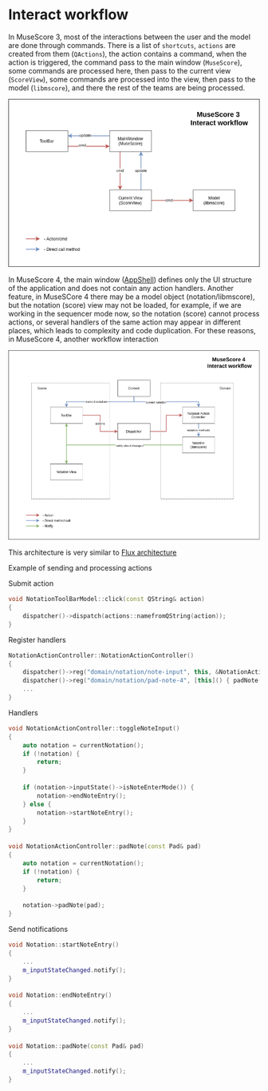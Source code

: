 # Interact workflow

In MuseScore 3, most of the interactions between the user and the model are done through commands.
There is a list of `shortcuts`, `actions` are created from them (`QActions`), the action contains a command, when the action is triggered, the command pass to the main window (`MuseScore`), some commands are processed here, then pass to the current view (`ScoreView`), some commands are processed into the view, then pass to the model (`libmscore`), and there the rest of the teams are being processed.

![mue_interaction_workflow_mu3.png](mue_interaction_workflow_mu3.png)

In MuseScore 4, the main window ([AppShell](AppShell.md)) defines only the UI structure of the application and does not contain any action handlers.
Another feature, in MuseSCore 4 there may be a model object (notation/libmscore), but the notation (score) view may not be loaded, for example, if we are working in the sequencer mode now, so the notation (score) cannot process actions, or several handlers of the same action may appear in different places, which leads to complexity and code duplication.
For these reasons, in MuseScore 4, another workflow interaction

![mue_interaction_workflow_mu4.png](mue_interaction_workflow_mu4.png)

This architecture is very similar to [Flux architecture](https://facebook.github.io/flux/docs/in-depth-overview)

Example of sending and processing actions

Submit action

```cpp
void NotationToolBarModel::click(const QString& action)
{
    dispatcher()->dispatch(actions::namefromQString(action));
}
```

Register handlers

```cpp
NotationActionController::NotationActionController()
{
    dispatcher()->reg("domain/notation/note-input", this, &NotationActionController::toggleNoteInput);
    dispatcher()->reg("domain/notation/pad-note-4", [this]() { padNote(Pad::NOTE4); });
    ...
}

```

Handlers

```cpp
void NotationActionController::toggleNoteInput()
{
    auto notation = currentNotation();
    if (!notation) {
        return;
    }

    if (notation->inputState()->isNoteEnterMode()) {
        notation->endNoteEntry();
    } else {
        notation->startNoteEntry();
    }
}

void NotationActionController::padNote(const Pad& pad)
{
    auto notation = currentNotation();
    if (!notation) {
        return;
    }

    notation->padNote(pad);
}
```

Send notifications

```cpp
void Notation::startNoteEntry()
{
    ...
    m_inputStateChanged.notify();
}

void Notation::endNoteEntry()
{
    ...
    m_inputStateChanged.notify();
}

void Notation::padNote(const Pad& pad)
{
    ...
    m_inputStateChanged.notify();
}
```
